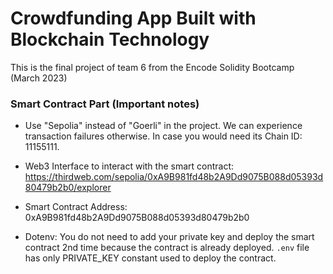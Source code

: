 # Crowdfunding App Built with Blockchain Technology

This is the final project of team 6 from the Encode Solidity Bootcamp (March 2023)

### Smart Contract Part (Important notes)

- Use "Sepolia" instead of "Goerli" in the project. We can experience transaction failures otherwise. In case you would need its Chain ID: 11155111.

- Web3 Interface to interact with the smart contract: https://thirdweb.com/sepolia/0xA9B981fd48b2A9Dd9075B088d05393d80479b2b0/explorer

- Smart Contract Address: 0xA9B981fd48b2A9Dd9075B088d05393d80479b2b0

- Dotenv: You do not need to add your private key and deploy the smart contract 2nd time because the contract is already deployed. `.env` file has only PRIVATE_KEY constant used to deploy the contract.
